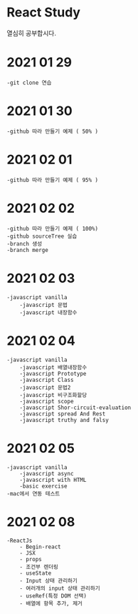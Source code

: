 # React Study

열심히 공부합시다. 

# 2021 01 29
    -git clone 연습  

# 2021 01 30 
    -github 따라 만들기 예제 ( 50% )

# 2021 02 01
    -github 따라 만들기 예제 ( 95% ) 

# 2021 02 02
    -github 따라 만들기 예제 ( 100%)  
    -github sourceTree 실습 
    -branch 생성
    -branch merge

# 2021 02 03
    -javascript vanilla
        -javascript 문법 
        -javascript 내장함수

# 2021 02 04 
    -javascript vanilla
        -javascript 배열내장함수 
        -javascript Prototype
        -javascript Class 
        -javascript 문법2
        -javascript 비구조화할당
        -javascript scope
        -javascript Shor-circuit-evaluation
        -javascript spread And Rest 
        -javascript truthy and falsy

# 2021 02 05
    -javascript vanilla 
        -javascript async
        -javascript with HTML
        -basic exercise
    -mac에서 연동 테스트 
        
# 2021 02 08
    -ReactJs
        - Begin-react
        - JSX
        - props
        - 조건부 렌더링
        - useState
        - Input 상태 관리하기
        - 여러개의 input 상태 관리하기 
        - useRef(특정 DOM 선택)
        - 배열에 항목 추가, 제거 